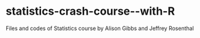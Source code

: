 # statistics-crash-course--with-R
Files and codes of Statistics course by Alison Gibbs and Jeffrey Rosenthal
